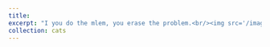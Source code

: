 ```yaml
---
title: 
excerpt: "I you do the mlem, you erase the problem.<br/><img src='/images/pixel1.jpg'>"
collection: cats
---
```

